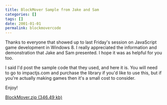 ```yaml
---
title: BlockMover Sample from Jake and Sam
categories: []
tags: []
date: 2001-01-01
permalink: blockmovercode
---
```


Thanks to everyone that showed up to last Friday's session on JavaScript game development in Windows 8\. I really appreciated the information and demonstration that Jake and Sam presented. I hope it was as helpful for you too.
<!-- more -->

I said I'd post the sample code that they used, and here it is. You will need to go to impactjs.com and purchase the library if you'd like to use this, but if you're actually making games then it's a small cost to consider.

Enjoy!

[BlockMover.zip (346.49 kb)](/bcms-media/Files/Download?id=42b07756-b933-4b9c-b725-a35300705a67)